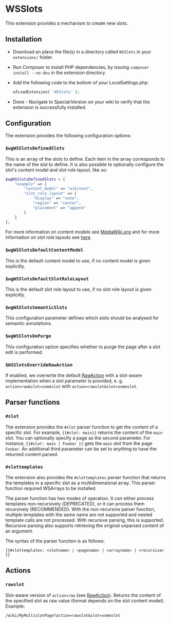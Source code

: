 # WSSlots

This extension provides a mechanism to create new slots.

## Installation

* Download an place the file(s) in a directory called `WSSlots` in your `extensions/` folder.
* Run Composer to install PHP dependencies, by issuing `composer install --no-dev` in the extension directory.
* Add the following code to the bottom of your LocalSettings.php:

    ```php
    wfLoadExtension( 'WSSlots' );
    ```

* Done - Navigate to Special:Version on your wiki to verify that the extension is successfully installed.

## Configuration

The extension provides the following configuration options:

### `$wgWSSlotsDefinedSlots`

This is an array of the slots to define. Each item in the array corresponds to the name of the slot to define. It is also possible to optionally configure the slot's content model and slot role layout, like so:

```php
$wgWSSlotsDefinedSlots = [
    "example" => [
        "content_model" => "wikitext",
        "slot_role_layout" => [
            "display" => "none",
            "region" => "center",
            "placement" => "append"
        ]
    ]
];
```

For more information on content models see [MediaWiki.org](https://www.mediawiki.org/wiki/Manual:Page_content_models) and for more information on slot role layouts see [here](https://doc.wikimedia.org/mediawiki-core/master/php/classMediaWiki_1_1Revision_1_1SlotRoleHandler.html#a42a50a9312fd931793c3573808f5b8a1).

### `$wgWSSlotsDefaultContentModel`

This is the default content model to use, if no content model is given explicitly.

### `$wgWSSlotsDefaultSlotRoleLayout`

This is the default slot role layout to use, if no slot role layout is given explicitly.

### `$wgWSSlotsSemanticSlots`

This configuration parameter defines which slots should be analysed for semantic annotations.

### `$wgWSSlotsDoPurge`

This configuration option specifies whether to purge the page after a slot edit is performed.

### `$WSSlotsOverrideRawAction`

If enabled, we overwrite the default [RawAction](https://m.mediawiki.org/wiki/Manual:RawAction.php) with a slot-aware implementation when a slot parameter is provided, e. g. `action=raw&slot=someslot` with `action=rawslot&slot=someslot`.

## Parser functions

### `#slot`
The extension provides the `#slot` parser function to get the content of a specific slot. For example, `{{#slot: main}}` returns the content of the `main` slot. You can optionally specify a page as the second parameter. For instance, `{{#slot: main | Foobar }}` gets the `main` slot from the page `Foobar`. An additional third parameter can be set to anything to have the returned content parsed.

### `#slottemplates`
The extension also provides the `#slottemplates` parser function that returns the templates in a specific slot as a multidimensional array. This parser function required WSArrays to be installed.

The parser function has two modes of operation. It can either process templates non-recursively (DEPRECATED), or it can process them recursively (RECOMMENDED). With the non-recursive parser function, multiple templates with the same name are not supported and nested template calls are not processed. With recursive parsing, this is supported. Recursive parsing also supports retrieving the original unparsed content of an argument.

The syntax of the parser function is as follows:

```
{{#slottemplates: <slotname> | <pagename> | <arrayname> | <recursive> }}
```

## Actions ##

### `rawslot` ###
Slot-aware version of `action=raw` (see [RawAction](https://m.mediawiki.org/wiki/Manual:RawAction.php)). Returns the content of the specified slot as raw value (format depends on the slot content model). Example:
```
/wiki/MyMultislotPage?action=rawslot&slot=someslot
```

